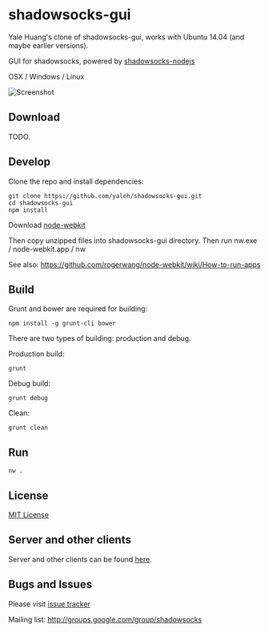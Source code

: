 shadowsocks-gui
===============

Yale Huang's clone of shadowsocks-gui, works with Ubuntu 14.04 (and maybe
earlier versions).

GUI for shadowsocks, powered by [shadowsocks-nodejs](https://github.com/clowwindy/shadowsocks-nodejs)

OSX / Windows / Linux

![Screenshot](https://raw.github.com/yaleh/shadowsocks-gui/master/screenshot.png)

Download
--------

TODO.

Develop
-------

Clone the repo and install dependencies:

    git clone https://github.com/yaleh/shadowsocks-gui.git
    cd shadowsocks-gui
    npm install

Download [node-webkit](https://github.com/rogerwang/node-webkit#downloads)

Then copy unzipped files into shadowsocks-gui directory. Then run nw.exe / node-webkit.app / nw

See also: https://github.com/rogerwang/node-webkit/wiki/How-to-run-apps

Build
-----

Grunt and bower are required for building:

    npm install -g grunt-cli bower

There are two types of building: production and debug.

Production build:

    grunt

Debug build:

    grunt debug

Clean:

    grunt clean

Run
---

    nw .

License
--------

[MIT License](https://raw.github.com/shadowsocks/shadowsocks-gui/master/LICENSE)

Server and other clients
---------

Server and other clients can be found [here](https://github.com/clowwindy/shadowsocks/wiki/Ports-and-Clients).


Bugs and Issues
----------------
Please visit [issue tracker](https://github.com/shadowsocks/shadowsocks-gui/issues?state=open)

Mailing list: http://groups.google.com/group/shadowsocks
